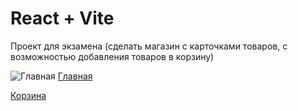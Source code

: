 # React + Vite

Проект для экзамена (сделать магазин с карточками товаров, с возможностью добавления товаров в корзину)

![Главная](https://github.com/nokoto6/react-shop-cart-exam-project/edit/master/home.png)
[Главная](https://github.com/nokoto6/react-shop-cart-exam-project/edit/master/home.png)

[Корзина](https://github.com/nokoto6/react-shop-cart-exam-project/edit/master/cart.png)
